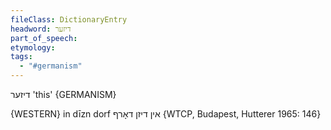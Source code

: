 ```yaml
---
fileClass: DictionaryEntry
headword: דיזער
part_of_speech: 
etymology: 
tags:
  - "#germanism"
---
```

דיזער
'this'
{GERMANISM}

{WESTERN}
in dīzn dorf אין דיזן דאָרף {WTCP, Budapest, Hutterer 1965: 146}